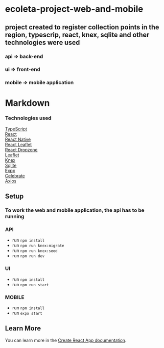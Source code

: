 # ecoleta-project-web-and-mobile

## project created to register collection points in the region, typescrip, react, knex, sqlite and other technologies were used

### api => back-end

### ui => front-end

### mobile => mobile application

# Markdown

### Technologies used

[TypeScript](https://www.typescriptlang.org/)<br />
[React](https://reactjs.org/)<br />
[React Native](https://reactnative.dev/)<br />
[React Leaflet](https://react-leaflet.js.org/)<br />
[React Dropzone](https://github.com/react-dropzone/react-dropzone)<br/>
[Leaflet](https://leafletjs.com/)<br/>
[Knex ](http://knexjs.org/)<br />
[Sqlite](https://www.sqlite.org/index.html)<br />
[Expo](https://expo.io/)<br />
[Celebrate](https://github.com/arb/celebrate)<br/>
[Axios](https://github.com/axios/axios)

## Setup

### To work the web and mobile application, the api has to be running

### API

- run `npm install`
- run `npm run knex:migrate`
- run `npm run knex:seed`
- run `npm run dev`

### UI

- run `npm install`
- run `npm run start`

### MOBILE

- run `npm install`
- run `expo start`

## Learn More

You can learn more in the [Create React App documentation](https://facebook.github.io/create-react-app/docs/getting-started).
